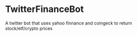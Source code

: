 # TwitterFinanceBot
A twitter bot that uses yahoo finnance and coingeck to return stock/etf/crypto prices
